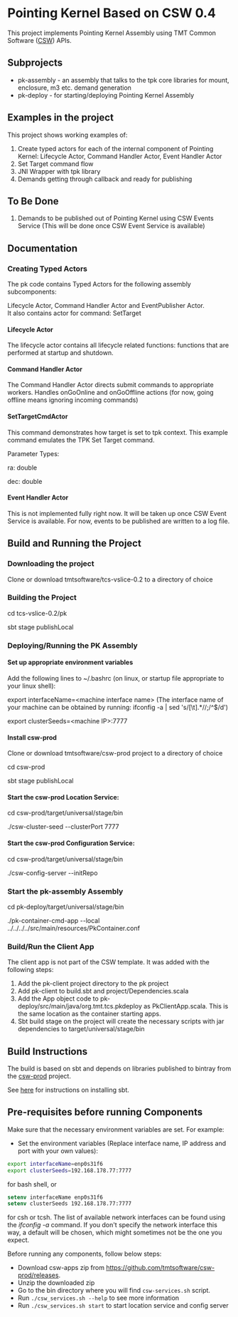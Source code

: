 # Pointing Kernel Based on CSW 0.4

This project implements Pointing Kernel Assembly using TMT Common Software ([CSW](https://github.com/tmtsoftware/csw-prod)) APIs. 

## Subprojects

* pk-assembly - an assembly that talks to the tpk core libraries for mount, enclosure, m3 etc. demand generation
* pk-deploy - for starting/deploying Pointing Kernel Assembly

## Examples in the project

This project shows working examples of:
1. Create typed actors for each of the internal component of Pointing Kernel: Lifecycle Actor, Command Handler Actor, Event Handler Actor
2. Set Target command flow
3. JNI Wrapper with tpk library
4. Demands getting through callback and ready for publishing

## To Be Done
1. Demands to be published out of Pointing Kernel using CSW Events Service (This will be done once CSW Event Service is available)

##  Documentation

### Creating Typed Actors
The pk code contains Typed Actors for the following assembly subcomponents:

Lifecycle Actor, Command Handler Actor and EventPublisher Actor.  
It also contains actor for command: SetTarget

#### Lifecycle Actor

The lifecycle actor contains all lifecycle related functions: functions that are performed at startup and shutdown.  

#### Command Handler Actor

The Command Handler Actor directs submit commands to appropriate workers.  Handles onGoOnline and onGoOffline actions (for now, going offline means ignoring incoming commands)

#### SetTargetCmdActor

This command demonstrates how target is set to tpk context.  This example command emulates the TPK Set Target command.

Parameter Types:

ra: double

dec: double

#### Event Handler Actor

This is not implemented fully right now. It will be taken up once CSW Event Service is available.  For now, events to be published are written to a log file.


## Build and Running the Project

### Downloading the project

Clone or download tmtsoftware/tcs-vslice-0.2 to a directory of choice

### Building the Project

cd tcs-vslice-0.2/pk

sbt stage publishLocal

### Deploying/Running the PK Assembly

#### Set up appropriate environment variables

Add the following lines to ~/.bashrc (on linux, or startup file appropriate to your linux shell):

export interfaceName=&lt;machine interface name&gt;   (The interface name of your machine can be obtained by running: ifconfig -a | sed &#39;s/[\t].\*//;/^$/d&#39;)

export clusterSeeds=&lt;machine IP&gt;:7777

#### Install csw-prod

Clone or download tmtsoftware/csw-prod project to a directory of choice

cd csw-prod

sbt stage publishLocal

#### Start the csw-prod Location Service:

cd csw-prod/target/universal/stage/bin

./csw-cluster-seed --clusterPort 7777

#### Start the csw-prod Configuration Service:

cd csw-prod/target/universal/stage/bin

./csw-config-server --initRepo

### Start the pk-assembly Assembly

cd pk-deploy/target/universal/stage/bin

./pk-container-cmd-app --local ../../../../src/main/resources/PkContainer.conf

### Build/Run the Client App

The client app is not part of the CSW template.  It was added with the following steps:

1. Add the pk-client project directory to the pk project
2. Add pk-client to build.sbt and project/Dependencies.scala
3. Add the App object code to pk-deploy/src/main/java/org.tmt.tcs.pkdeploy as PkClientApp.scala.  This is the same location as the container starting apps.
4. Sbt build stage on the project will create the necessary scripts with jar dependencies to target/universal/stage/bin

## Build Instructions

The build is based on sbt and depends on libraries published to bintray from the 
[csw-prod](https://github.com/tmtsoftware/csw-prod) project.

See [here](https://www.scala-sbt.org/1.0/docs/Setup.html) for instructions on installing sbt.

## Pre-requisites before running Components

Make sure that the necessary environment variables are set. For example:

* Set the environment variables (Replace interface name, IP address and port with your own values):
```bash
export interfaceName=enp0s31f6
export clusterSeeds=192.168.178.77:7777
```
for bash shell, or 
```csh
setenv interfaceName enp0s31f6
setenv clusterSeeds 192.168.178.77:7777
```

for csh or tcsh. The list of available network interfaces can be found using the _ifconfig -a_ command.
If you don't specify the network interface this way, a default will be chosen, which might sometimes not be
the one you expect. 

Before running any components, follow below steps:
 - Download csw-apps zip from https://github.com/tmtsoftware/csw-prod/releases.
 - Unzip the downloaded zip
 - Go to the bin directory where you will find `csw-services.sh` script.
 - Run `./csw_services.sh --help` to see more information
 - Run `./csw_services.sh start` to start location service and config server
